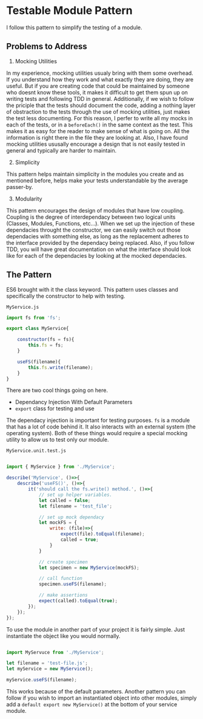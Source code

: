 # Testable Module Pattern

I follow this pattern to simplify the testing of a module.

## Problems to Address

1. Mocking Utilities

In my experience, mocking utilities usualy bring with them some overhead. If you understand how they work and what exactly they are doing, they are useful. But if you are creating code that could be maintained by someone who doesnt know these tools, it makes it difficult to get them spun up on writing tests and following TDD in general. Additionally, if we wish to follow the priciple that the tests should document the code, adding a nothing layer of obstraction to the tests through the use of mocking utilities, just makes the test less documenting. For this reason, I perfer to write all my mocks in each of the tests, or in a `beforeEach()` in the same context as the test. This makes it as easy for the reader to make sense of what is going on. All the information is right there in the file they are looking at.
Also, I have found mocking utilities ususally encourage a design that is not easily tested in general and typically are harder to maintain.

2. Simplicity

This pattern helps maintain simplicity in the modules you create and as mentioned before, helps make your tests understandable by the average passer-by.

3. Modularity

This pattern encourages the design of modules that have low coupling. Coupling is the degree of interdependacy between two logical units (Classes, Modules, Functions, etc...). When we set up the injection of these dependacies throught the constructor, we can easily switch out those dependacies with something else, as long as the replacement adheres to the interface provided by the dependacy being replaced. Also, if you follow TDD, you will have great documentation on what the interface should look like for each of the dependacies by looking at the mocked dependacies.

## The Pattern

ES6 brought with it the class keyword. This pattern uses classes and specifically the constructor to help with testing.


`MyService.js`
```javascript
import fs from 'fs';

export class MyService{

    constructor(fs = fs){
        this.fs = fs;
    }

    useFS(filename){
        this.fs.write(filename);
    }
}

```

There are two cool things going on here.

* Dependancy Injection With Default Parameters
* `export` class for testing and use

The dependacy injection is important for testing purposes. `fs` is a module that has a lot of code behind it. It also interacts with an external system (the operating system). Both of these things would require a special mocking utility to allow us to test only our module.


`MyService.unit.test.js`
```javascript

import { MyService } from './MyService';

describe('MyService', ()=>{
    describe('useFS()', ()=>{
        it('should call the fs.write() method.', ()=>{
            // set up helper variables.
            let called = false;
            let filename = 'test_file';

            // set up mock dependacy
            let mockFS = {
                write: (file)=>{
                    expect(file).toEqual(filename);
                    called = true;
                }
            }

            // create specimen
            let specimen = new MyService(mockFS);

            // call function
            specimen.useFS(filename);

            // make assertions
            expect(called).toEqual(true);
        });
    });
});

```

To use the module in another part of your project it is fairly simple. Just instantiate the object like you would normally.

```javascript

import MyServuce from './MyService';

let filename = 'test-file.js';
let myService = new MyService();

myService.useFS(filename);

```

This works because of the default parameters. Another pattern you can follow if you wish to import an instantiated object into other modules, simply add a `default export new MyService()` at the bottom of your service module.

